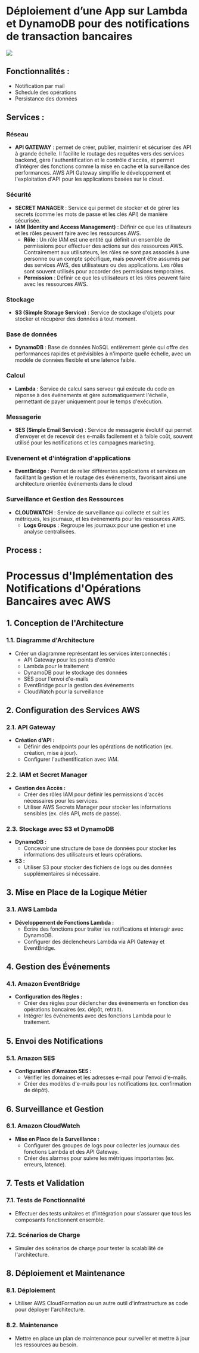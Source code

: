# Déploiement d’une App sur Lambda et DynamoDB pour des notifications de transaction bancaires

![](<Architecture App.png>)


## Fonctionnalités :
- Notification par mail
- Schedule des opérations
- Persistance des données

## Services :

### Réseau
- **API GATEWAY** : permet de créer, publier, maintenir et sécuriser des API à grande échelle. Il facilite le routage des requêtes vers des services backend, gère l'authentification et le contrôle d'accès, et permet d'intégrer des fonctions comme la mise en cache et la surveillance des performances. AWS API Gateway simplifie le développement et l'exploitation d'API pour les applications basées sur le cloud.

### Sécurité
- **SECRET MANAGER** : Service qui permet de stocker et de gérer les secrets (comme les mots de passe et les clés API) de manière sécurisée.
- **IAM (Identity and Access Management)** : Définir ce que les utilisateurs et les rôles peuvent faire avec les ressources AWS.
  - **Rôle** : Un rôle IAM est une entité qui définit un ensemble de permissions pour effectuer des actions sur des ressources AWS. Contrairement aux utilisateurs, les rôles ne sont pas associés à une personne ou un compte spécifique, mais peuvent être assumés par des services AWS, des utilisateurs ou des applications. Les rôles sont souvent utilisés pour accorder des permissions temporaires.
  - **Permission** : Définir ce que les utilisateurs et les rôles peuvent faire avec les ressources AWS.
 
### Stockage
- **S3 (Simple Storage Service)** : Service de stockage d'objets pour stocker et récupérer des données à tout moment.

### Base de données
- **DynamoDB** : Base de données NoSQL entièrement gérée qui offre des performances rapides et prévisibles à n'importe quelle échelle, avec un modèle de données flexible et une latence faible.

### Calcul
- **Lambda** : Service de calcul sans serveur qui exécute du code en réponse à des événements et gère automatiquement l'échelle, permettant de payer uniquement pour le temps d'exécution.

### Messagerie
- **SES (Simple Email Service)** : Service de messagerie évolutif qui permet d'envoyer et de recevoir des e-mails facilement et à faible coût, souvent utilisé pour les notifications et les campagnes marketing.

### Evenement et d'intégration d'applications
- **EventBridge** : Permet de relier différentes applications et services en facilitant la gestion et le routage des événements, favorisant ainsi une architecture orientée événements dans le cloud

### Surveillance et Gestion des Ressources
- **CLOUDWATCH** : Service de surveillance qui collecte et suit les métriques, les journaux, et les événements pour les ressources AWS.
  - **Logs Groups** : Regroupe les journaux pour une gestion et une analyse centralisées.

## Process : 

# Processus d'Implémentation des Notifications d'Opérations Bancaires avec AWS

## 1. Conception de l'Architecture

### 1.1. Diagramme d'Architecture
- Créer un diagramme représentant les services interconnectés :
  - API Gateway pour les points d'entrée
  - Lambda pour le traitement
  - DynamoDB pour le stockage des données
  - SES pour l'envoi d'e-mails
  - EventBridge pour la gestion des événements
  - CloudWatch pour la surveillance

## 2. Configuration des Services AWS

### 2.1. API Gateway
- **Création d'API :**
  - Définir des endpoints pour les opérations de notification (ex. création, mise à jour).
  - Configurer l'authentification avec IAM.

### 2.2. IAM et Secret Manager
- **Gestion des Accès :**
  - Créer des rôles IAM pour définir les permissions d'accès nécessaires pour les services.
  - Utiliser AWS Secrets Manager pour stocker les informations sensibles (ex. clés API, mots de passe).

### 2.3. Stockage avec S3 et DynamoDB
- **DynamoDB :**
  - Concevoir une structure de base de données pour stocker les informations des utilisateurs et leurs opérations.
- **S3 :**
  - Utiliser S3 pour stocker des fichiers de logs ou des données supplémentaires si nécessaire.

## 3. Mise en Place de la Logique Métier

### 3.1. AWS Lambda
- **Développement de Fonctions Lambda :**
  - Écrire des fonctions pour traiter les notifications et interagir avec DynamoDB.
  - Configurer des déclencheurs Lambda via API Gateway et EventBridge.

## 4. Gestion des Événements

### 4.1. Amazon EventBridge
- **Configuration des Règles :**
  - Créer des règles pour déclencher des événements en fonction des opérations bancaires (ex. dépôt, retrait).
  - Intégrer les événements avec des fonctions Lambda pour le traitement.

## 5. Envoi des Notifications

### 5.1. Amazon SES
- **Configuration d'Amazon SES :**
  - Vérifier les domaines et les adresses e-mail pour l'envoi d'e-mails.
  - Créer des modèles d'e-mails pour les notifications (ex. confirmation de dépôt).

## 6. Surveillance et Gestion

### 6.1. Amazon CloudWatch
- **Mise en Place de la Surveillance :**
  - Configurer des groupes de logs pour collecter les journaux des fonctions Lambda et des API Gateway.
  - Créer des alarmes pour suivre les métriques importantes (ex. erreurs, latence).

## 7. Tests et Validation

### 7.1. Tests de Fonctionnalité
- Effectuer des tests unitaires et d'intégration pour s'assurer que tous les composants fonctionnent ensemble.

### 7.2. Scénarios de Charge
- Simuler des scénarios de charge pour tester la scalabilité de l'architecture.

## 8. Déploiement et Maintenance

### 8.1. Déploiement
- Utiliser AWS CloudFormation ou un autre outil d'infrastructure as code pour déployer l'architecture.

### 8.2. Maintenance
- Mettre en place un plan de maintenance pour surveiller et mettre à jour les ressources au besoin.
